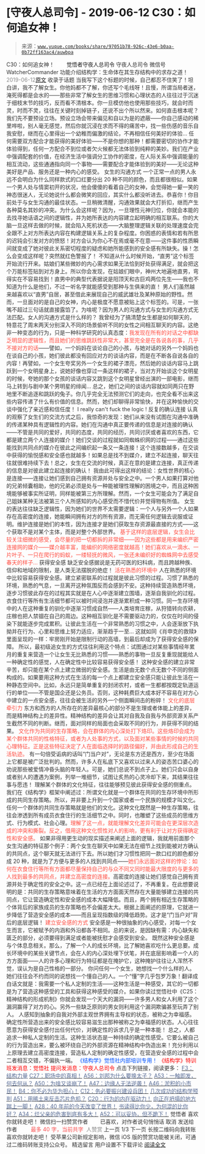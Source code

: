 # [守夜人总司令] - 2019-06-12 C30：如何追女神！

> 来源：[`www.yuque.com/books/share/97051b78-926c-43e6-b0aa-0b72ff163ac4/auwbpa`](https://www.yuque.com/books/share/97051b78-926c-43e6-b0aa-0b72ff163ac4/auwbpa)

<ne-p id="520f42f3293818f927861ebbd5b15da4_p_0" data-lake-id="520f42f3293818f927861ebbd5b15da4_p_0"><ne-text id="u0db9d82c" style="color: rgb(51, 51, 51);">C30：如何追女神！</ne-text></ne-p> <ne-p id="dfa42b93d9d09d6dbff6a03463613f7f" data-lake-id="dfa42b93d9d09d6dbff6a03463613f7f"><ne-text id="u6a27c57e" ne-fontsize="12" style="color: rgb(255, 255, 255);">原创</ne-text><ne-text id="u74cd64cd" ne-fontsize="14">觉悟者</ne-text><ne-text id="ua9210b10" ne-fontsize="14">守夜人总司令</ne-text></ne-p> <ne-p id="2b3a021894c354b7487006180789086b" data-lake-id="2b3a021894c354b7487006180789086b"><ne-text id="u75c5ba12" ne-fontsize="14" ne-bold="true" style="color: rgb(51, 51, 51);">守夜人总司令</ne-text></ne-p> <ne-p id="1190ec9ef74b0b8760c294fd1f3a4d50" data-lake-id="1190ec9ef74b0b8760c294fd1f3a4d50"><ne-text id="ua42174a2" ne-fontsize="14" style="color: rgb(51, 51, 51);">微信号</ne-text><ne-text id="ueac8f4c6" ne-fontsize="14" style="color: rgb(51, 51, 51);">WatcherCommander</ne-text></ne-p> <ne-p id="0e5c6465a9e4977cde005986265bb1b3" data-lake-id="0e5c6465a9e4977cde005986265bb1b3"><ne-text id="u26cbafff" ne-fontsize="14" style="color: rgb(51, 51, 51);">功能介绍</ne-text><ne-text id="u8077d1b3" ne-fontsize="14" style="color: rgb(51, 51, 51);">结构学：生命体在其生存结构中的求存之道！</ne-text></ne-p> <ne-p id="02d2559a2970a2b32a3cf208a16e5acf" data-lake-id="02d2559a2970a2b32a3cf208a16e5acf"><ne-text id="u13a4d97b" style="color: rgb(140, 140, 140);">2019-06-12</ne-text>[<ne-text id="u46e68606" ne-fontsize="14">原文</ne-text>](https://mp.weixin.qq.com/s?__biz=MzAxNDk1NjI2Mw==&mid=2247484588&idx=1&sn=de5c95495cc04bcfe8644c3c2bc025c3&chksm=9b8a2724acfdae3286a142c2de506a7494e2d7aa50c990c0e159cedab07b5287040f286dfac6&scene=27#wechat_redirect&cpage=360)</ne-p> <ne-p id="83c1337a6e4471b02fb8210cae1397e7" data-lake-id="83c1337a6e4471b02fb8210cae1397e7"><ne-text id="ue14427a8" style="color: rgb(51, 51, 51);">收录于话题</ne-text></ne-p> <ne-p id="bc43318f549f89e52adf43785ae87107" data-lake-id="bc43318f549f89e52adf43785ae87107"><ne-text id="u9a633dc2" style="color: rgb(51, 51, 51);">当我写下这个标题的时候，自己都忍不住笑了！坦白讲，我不了解女生。你他妈都不了解，你还写个毛线呀！且慢，所谓当局者迷，淹死得都是会水的——那些非常了解女生的思维习惯和心理状态的人往往过于沉迷于细枝末节的技巧，反而看不清根本。你一旦模仿他也使用那些技巧，就会时而灵，时而不灵，往往在关键时刻掉链子，还说不出个所以然来。如何直击根本呢？</ne-text></ne-p> <ne-p id="223cc22b2a2c6a76fd4c83924055ba63" data-lake-id="223cc22b2a2c6a76fd4c83924055ba63"><ne-text id="u06f098bb" style="color: rgb(51, 51, 51);">我们先不要预设立场。预设立场会带来偏见和自以为是的遮蔽——你自己感动的稀里哗啦，别人毫无感觉，然后你就沉浸在求而不得的痛苦中，找一些伤感的音乐自我安慰，继而在心里得出一个幼稚而偏激的结论，不再相信任何美好的体验…</ne-text></ne-p> <ne-p id="c2122c8edbb6205bb70580746160d996" data-lake-id="c2122c8edbb6205bb70580746160d996"><ne-text id="u03252554" style="color: rgb(51, 51, 51);">任何需要双方配合才能获得的美好体验——不是你想的那种！都需要密切的协作才能体验得到，任何一方配合不到位或者欠火候都无法体验到纯粹的美妙。我们在产业中强调配套的价值，在经济生活中强调分工协作的密度，在人际关系中强调能量的相互流动，这些通通指向同一个事物——需要配合才能体验到的美好——无论这种美好是产品、服务还是一种内心的感受。</ne-text></ne-p> <ne-p id="adbb1124ce9aa68b9d2e9437714975ef" data-lake-id="adbb1124ce9aa68b9d2e9437714975ef"><ne-text id="ue35a4f07" ne-bold="true" style="color: rgb(51, 51, 51);">女生的沟通方式</ne-text></ne-p> <ne-p id="79b90c68a294b517c0459423ce860045" data-lake-id="79b90c68a294b517c0459423ce860045"><ne-text id="u826812cc" style="color: rgb(51, 51, 51);">一个正常一点的男人永远不会明白为什么同样款式的口红要分出 20 种不同的颜色，而且都很相似。如果一个男人处与情窦初开的状况，他会傻傻的看着自己的女神，会觉得她一颦一笑的神态很迷人，无论她说什么都会微笑的回应，其实什么都没听进去。恭喜你！你目前处于与女生沟通的最佳状态。一旦稍微清醒，沟通效果就会大打折扣，继而产生各种莫名其妙的冲突。为什么会这样呢？因为，一旦理性元神归位，你就会本能的去找寻她话语之间的逻辑性，并为她所表达的内容建立起明确的相互联系。你的大脑一旦这样去做的时候，就会陷入死机状态——大脑整理逻辑关联的处理速度会完全跟不上对方所表达内容在构建逻辑关系上的复杂程度。你困惑的表情和若有所思的迟钝会引发对方的愤怒！对方会认为你心不在焉或毫不在意——这件事的性质瞬间就变成了她对彼此关系密切程度的疑虑和她所能感到的安全感有所缺失。操！怎么会变成这样呢？突然就红色警报了！</ne-text></ne-p> <ne-p id="a4541cfc06f7f9f74743649fc754a4e4" data-lake-id="a4541cfc06f7f9f74743649fc754a4e4"><ne-text id="ue0a50fbc" style="color: rgb(51, 51, 51);">不知道从什么时候开始，“直男”这个标签开始流行开来。姑娘们某些微妙的内心需求如果无法恰到好处获得满足，就会把这个万能标签贴到对方身上。所以你会发现，在姑娘们眼中，神州大地遍地直男，弯得实在不容易找到！直男中的典型代表据说是阳顶天和古巨鸡两位先生——我也不知道为什么是他们，不过一听名字就能感受到那种与生俱来的直！</ne-text></ne-p> <ne-p id="75fb77608e64eb1c27f93e5bcf8ad7bf" data-lake-id="75fb77608e64eb1c27f93e5bcf8ad7bf"><ne-text id="ufa5084ae" style="color: rgb(51, 51, 51);">男人们虽然越来越喜欢以“直男”自居，甚至借此来展现自己的威武雄壮及某种原始的野性。然而，一旦面对的是自己的女神，内心是极度不愿意被贴上这个标签的。可是，一张嘴不超过三句话就直接露馅了。为啥呢？因为男人的沟通方式与女生的沟通方式无法匹配。女人的沟通方式是什么样的？</ne-text></ne-p> <ne-p id="e0608716e33f0aac58c337a42035b126" data-lake-id="e0608716e33f0aac58c337a42035b126"><ne-text id="u22623565" style="color: rgb(51, 51, 51);">我曾经为了搞清楚女生都是如何聊天的，特意花了周末两天分别深入不同的场景偷听不同的女性之间相互聊天的内容。这绝非一种变态的行为，只是一种科学研究的认真态度：</ne-text><ne-text id="u99094172" style="color: rgb(255, 76, 65);">我发现在所有的对话之中都缺乏明显的逻辑性，而且她们的思维跳跃性非常大，甚至完全是在各说各的事，几乎不接对方的话</ne-text><ne-text id="uc5c8e8af" style="color: rgb(51, 51, 51);">——譬如，一个妈妈在谈论自己的小孩，与她对话的另外一个妈妈也在谈自己的小孩，她们彼此都没有回应对方的谈话内容，而是在不断各自说各自的内容！再譬如，一个女生夸奖另外一个女生的裙子漂亮，然后她的谈话内容马上跳跃到一个女明星身上，说她好像也穿过一条这样的裙子，当对方开始谈这个女明星的时候，夸她的那个女孩的谈话内容又跳到这个女明星曾经出演的一部电影，继而马上转到与剧中某个男明星的绯闻… 总之，她们之间的谈话内容就如同两只在野地里不断追逐和跳跃的兔子。你几乎完全无法预测它们的走向，也完全看不出来这些内容传递了什么有价值的信息。然而，她们却聊得非常愉快，并在这种愉快的交谈中强化了亲近感和信任度！</ne-text></ne-p> <ne-p id="8122eeb73a9996c52c2463e8e1d55f46" data-lake-id="8122eeb73a9996c52c2463e8e1d55f46"><ne-text id="ud9a660f4" style="color: rgb(51, 51, 51);">I really can't fuck the logic !</ne-text></ne-p> <ne-p id="f985e4205b79bfe06dbbed41667e5578" data-lake-id="f985e4205b79bfe06dbbed41667e5578"><ne-text id="u3aa9fbc8" ne-bold="true" style="color: rgb(51, 51, 51);">反复的确认连接</ne-text></ne-p> <ne-p id="78cbc9a1ca3748d2041e1898a3e82001" data-lake-id="78cbc9a1ca3748d2041e1898a3e82001"><ne-text id="ud5f97c34" style="color: rgb(51, 51, 51);">认真的观察了女生们的交流方式之后，我惊奇的发现：</ne-text><ne-text id="ua9b4d80c" ne-bold="true" style="color: rgb(51, 51, 51);">她们从来没有试图在沟通中准确的传递某种具有逻辑性的内容。她们在沟通中真正要传递的信息是对连接的确认——不管是共同的爱好，共同的态度，共同的经历，共同讨厌或者喜欢的东西，它都是建立两个人连接的媒介！她们交谈的过程就如同蜘蛛织网的过程——通过这些能找到共同点的媒介在彼此之间编织起一条又一条连接！这个连接数越多，在交谈中获得的愉悦感和安全感也就越多！</ne-text><ne-text id="u78c3bd50" style="color: rgb(51, 51, 51);">如果总是找不到媒介，建立不起连接，聊天往往就很难持续下去！总之，</ne-text><ne-text id="ua0e1f027" ne-bold="true" style="color: rgb(51, 51, 51);">女生在交流的时候，真正在意的是建立连接，真正传递的信息是对彼此建立起连接的确认！</ne-text></ne-p> <ne-p id="882c6ac899d059cc2b73198e11d36aca" data-lake-id="882c6ac899d059cc2b73198e11d36aca"><ne-text id="u56b42a33" style="color: rgb(51, 51, 51);">我由此可得出这样的结论：</ne-text><ne-text id="u18e92873" ne-bold="true" style="color: rgb(51, 51, 51);">女性世界的核心是连接——连接让她们感到自己拥有资源并处与安全之中。</ne-text><ne-text id="u82a3df30" style="color: rgb(51, 51, 51);">一个男人如果打算对他的兄弟倾囊相助，他的兄弟必须是处与一种能被理性理解的困境之中，而且这种困境能够被事实所证明，同样能被第三方所理解。然而，一个女生可能会为了满足自己姐妹某种无法被第三个人所感知的内心感受而不惜代价并觉得物有所值。</ne-text></ne-p> <ne-p id="1792975b61f0f6431b5f57d7b95a62ed" data-lake-id="1792975b61f0f6431b5f57d7b95a62ed"><ne-text id="u9546049c" style="color: rgb(51, 51, 51);">女生的表达往往缺乏逻辑性，因为她们的世界不太需要逻辑：</ne-text><ne-text id="ud45d618b" ne-bold="true" style="color: rgb(51, 51, 51);">一个人与另外一个人如果存在高密度的连接，她能瞬间拥有对方的所有资源，而无需任何逻辑去说服或证明。维护连接是她们的本性，因为连接才是她们获取生存资源最直接的方式——这个获取不是对某个主体，而是对整个外部世界。</ne-text></ne-p> <ne-p id="048b3eba3202730373a60fb66049dbd7" data-lake-id="048b3eba3202730373a60fb66049dbd7"><ne-text id="u9b39939c" style="color: rgb(255, 76, 65);">基于这样的底层逻辑，女生会比较关注细微的感受，会尽量的把一切都拆的非常细——因为这些都是用来编织严密连接网的媒介——媒介越丰富，能编织的网络密度就越高！她们喜欢从一滴水、一片叶子、一只在爬行的蚂蚁，一缕轻抚的微风，一张还未编织好的蜘蛛网中去感受春天的样子…</ne-text></ne-p> <ne-p id="c1eaab5ab533092af337e258023022f1" data-lake-id="c1eaab5ab533092af337e258023022f1"><ne-text id="uf6fada07" ne-bold="true" style="color: rgb(51, 51, 51);">获得安全感</ne-text></ne-p> <ne-p id="e2fbfa734123f08145b163e73cee5a37" data-lake-id="e2fbfa734123f08145b163e73cee5a37"><ne-text id="uc792dc09" style="color: rgb(51, 51, 51);">缺乏安全感据说是无药可医的妇科病，而且跨越种族、信仰和地域的限制，是人类无法摆脱的绝症！</ne-text></ne-p> <ne-p id="d8f439fa8726b8e28351878057ec41c8" data-lake-id="d8f439fa8726b8e28351878057ec41c8"><ne-text id="ueb5e05d0" ne-bold="true" style="color: rgb(255, 76, 65);">活在熟悉的环境中</ne-text></ne-p> <ne-p id="883a91b491c367e0bac417d318de040c" data-lake-id="883a91b491c367e0bac417d318de040c"><ne-text id="ueedd022c" style="color: rgb(51, 51, 51);">人在熟悉的环境中比较容易获得安全感。建立紧密联系的过程就是彼此习惯的过程。习惯了熟悉的环境，熟悉的气息，一旦离开这种氛围反而会感到不安。这种持续营造熟悉环境，逐步习惯彼此存在的过程其实就是在人心中逐渐建立围墙，逐渐自我驯化的过程。</ne-text></ne-p> <ne-p id="30770401db9c2e886caa6212fd2ccc9e" data-lake-id="30770401db9c2e886caa6212fd2ccc9e"><ne-text id="uf557c982" style="color: rgb(51, 51, 51);">衣食住行等所有生活细节都可以被时间浸泡并逐渐累积成一种习惯。同一生存环境中的人在这种重复的驯化中逐渐习惯成自然——人类培育庄稼，从狩猎转向农耕，庄稼也把人禁锢在自己的周边。这种相互驯化是不需要驱动力的，仅仅在时间的侵染下就能逐步完成累积。让彼此生活在一个非常熟悉的习惯之中，人会逐渐放下执拗并在行为、心里和思维上努力适应，渐渐趋于一至… 这就如同《肖申克的救赎》里面呈现的一样：</ne-text><ne-text id="ub3e46d22" ne-bold="true" style="color: rgb(51, 51, 51);">牢房刚开始是限制行动的高墙，到最后却成为了获得安全感的保障。</ne-text></ne-p> <ne-p id="27bcaa9cc8f10177c638f1e931d2004a" data-lake-id="27bcaa9cc8f10177c638f1e931d2004a"><ne-text id="u57e81871" style="color: rgb(51, 51, 51);">所以，最初级追女生的方式往往利用这个特点：试图通过对某些事情经年累月的重复来营造一个让女生无比熟悉的习惯——</ne-text><ne-text id="uaf17ddd6" ne-bold="true" style="color: rgb(51, 51, 51);">熟悉的事物一旦反复重现就能给人一种确定性的感觉，人在确定性中比较容易获得安全感！</ne-text></ne-p> <ne-p id="9fd269454a97eba72ca23d810c59c6e5" data-lake-id="9fd269454a97eba72ca23d810c59c6e5"><ne-text id="ue6dd32f2" style="color: rgb(51, 51, 51);">这种安全感的建立非常辛苦，却只能在某个点上建立微弱的安全感。生活是由无数个点无数个不同的侧面构成的。如果要用这种方式在生活的每一个点上都建立安全感只能让彼此生活在一种静态空间中。比如，永远只是简单重复的封闭农村，或者一生都都按既定轨道运行的单位——不管是国企还是公务员。否则，这种耗费巨大成本好不容易在对方心中建立的一点安全感，往往会被生活的另外一个侧面瞬间击的粉碎！</ne-text></ne-p> <ne-p id="1273d209eb2bc5c55c3986d7a4b8fecd" data-lake-id="1273d209eb2bc5c55c3986d7a4b8fecd"><ne-text id="u1456a8ba" ne-bold="true" style="color: rgb(255, 76, 65);">文化的底层牵引力</ne-text></ne-p> <ne-p id="a1f1614d7b4862a4e4f8b579ecc4b4f4" data-lake-id="a1f1614d7b4862a4e4f8b579ecc4b4f4"><ne-text id="ud033456e" style="color: rgb(51, 51, 51);">东方和西方的人所存在的差异最核心的部分不是生理或者体能上的差异，而是精神结构上的差异性。精神结构的差异会让其对自我及自我与外部资源关系产生截然不同的判断。继而，面对同样的局面也会采取不同的行为，并获得不同的结果。</ne-text></ne-p> <ne-p id="c26a77e9050b97cdd708f6628dac625a" data-lake-id="c26a77e9050b97cdd708f6628dac625a"><ne-text id="u2f0571cc" style="color: rgb(255, 76, 65);">文化作为共同的生存策略，会在群体的内心深处打下烙印。这些烙印会成为某个群体共同的性格特征，或者为人处事的方式，以及面对某些事情的时候的共同心理特征。正是这些特征决定了人在面临选择时的路径偏好，并由此形成自己的生活轨迹。</ne-text></ne-p> <ne-p id="c910b44b45abc5a2af446054ea481cfc" data-lake-id="c910b44b45abc5a2af446054ea481cfc"><ne-text id="uc7f6a93a" style="color: rgb(51, 51, 51);">有一句倍受诟病的话叫“门当户对”，无论是东方还是西方，至少在场面上它都是被广泛批判的。然而，许多人在私底下又喜欢以过来人的姿态苦口婆心的劝说那些被爱情冲昏头脑的年轻人。可是，她们总说不到点子上。她们只会以自身或者别人的遭遇为案例，列举一堆细节，试图让炙热的心灵冷却下来，其结果往往事与愿违！</ne-text></ne-p> <ne-p id="8bcba65f79283a84f56b5d5721e6c8cf" data-lake-id="8bcba65f79283a84f56b5d5721e6c8cf"><ne-text id="u52175676" style="color: rgb(51, 51, 51);">理解某个群体的文化特征，往往能够预见彼此获得安全感的侧重点。我们在《结构学》框架中阐述过：</ne-text><ne-text id="u75a4e610" ne-bold="true" style="color: rgb(51, 51, 51);">所谓文化就是一个群体在共同的生存环境中所形成的共同生存策略。所以，并非要上升到一个国家或者一个民族的规模才叫文化。任何一个群体的共同生存策略就是他们的文化。这种文化既然是一种生存策略，往往会渗透到所有成员衣食住行的生活细节之中。同时，也雕塑了这些成员的思维方式、行为模式、社会心理。</ne-text><ne-text id="u1848a70c" style="color: rgb(255, 76, 65);">理解了这一点，就能理解文化差异可能会在更深层次造成的冲突和撕裂。反之，借用这种文化惯性对人的影响，更有利于让对方获得确定性和安全感。</ne-text></ne-p> <ne-p id="8a9bcc82ee32446dbfaf84eda8a13d13" data-lake-id="8a9bcc82ee32446dbfaf84eda8a13d13"><ne-text id="ue452ab77" style="color: rgb(51, 51, 51);">如果非得用更生动的现实描述来阐述上面的逻辑，我就用前面那个女生沟通的特征那个例子：两个女生在聊天中如果无法在细节上找到能被对方确认的共同点，这个聊天就无法进行下去。所以她们才习惯性把同一款口红的颜色都分成 20 种，就是为了方便与更多的人找到共同点——</ne-text><ne-text id="u7a56c351" style="color: rgb(255, 76, 65);">她们永远面对这样的悖论：如何在衣食住行等所有方面都尽量保持自己的与众不同又同时能最大限度的与更多的人找到最多的共同点，并建立高密度的连接。</ne-text><ne-text id="u19f8558f" style="color: rgb(51, 51, 51);">高密度的连接让她们感觉自己拥有资源并处于确定性的安全之中。这一点已经在上面论述过了，不再重复。在此想要说明的是：</ne-text><ne-text id="u5c8795b7" ne-bold="true" style="color: rgb(51, 51, 51);">共同的生存策略意味着在生活的方方面面天然存在大量能够建立连接的共同点，它让营造确定性和安全感的成本大幅降低。而且，两个拥有相近生存策略的个体背后的家族成员的生存策略也不会偏差太大。根据上面阐述的原理，它就进一步降低了营造安全感的成本——而且呈现指数级的降低趋势。这才是“门当户对”背后的底层逻辑！</ne-text></ne-p> <ne-p id="b3a069a19dcd692f7ef0235e33f45cb1" data-lake-id="b3a069a19dcd692f7ef0235e33f45cb1"><ne-text id="u5a0d7890" ne-bold="true" style="color: rgb(255, 76, 65);">建立安全感的方式</ne-text></ne-p> <ne-p id="c4347e0d88515d71b7b153de6e13bec1" data-lake-id="c4347e0d88515d71b7b153de6e13bec1"><ne-text id="ue53bcf21" style="color: rgb(51, 51, 51);">安全感是一种很抽象的内心感受，对每一个女生而言，它被赋予的内涵和外沿都各不相同。</ne-text><ne-text id="u21d946a0" ne-bold="true" style="color: rgb(51, 51, 51);">总的来说，是因缺有需：内心缺失和匮乏的部分，必须要得到满足或者能被抚慰才会感受到安全。</ne-text></ne-p> <ne-p id="76ebda0e080fc5a3b27e33cd8565c378" data-lake-id="76ebda0e080fc5a3b27e33cd8565c378"><ne-text id="u12861d25" style="color: rgb(51, 51, 51);">既然这种安全感是与个体息息相关。那么，了解一个人的成长环境，比了解她喜欢吃什么更总要。</ne-text><ne-text id="u9afdb902" ne-bold="true" style="color: rgb(51, 51, 51);">成长环境中的某些关键节点，会在人的内心深处埋下伏笔，并在底层影响着一个人的方方面面——人的许多心理和行为特征都是在掩护它，这种掩护往往让人浑然不觉，误认为是自己性格的一部分。</ne-text></ne-p> <ne-p id="dd58afa17dcb8b00e7e0ed564d1db780" data-lake-id="dd58afa17dcb8b00e7e0ed564d1db780"><ne-text id="u9d113e0c" style="color: rgb(51, 51, 51);">你问任何一个女生，她想找一个什么样的人。她们往往会不约而同的说想找一个懂自己的人。一个“懂”字几乎包罗万象！翻译成白话文就是：我需要一个私人定制的生活——</ne-text><ne-text id="u07355a53" ne-bold="true" style="color: rgb(51, 51, 51);">这种生活是一种感受，其它的一切都是为了营造这种感受的工具和获得这种感受的媒介。</ne-text><ne-text id="uc9dcd057" style="color: rgb(51, 51, 51);">如果你读过觉悟社中《C25：精神结构的形成机制》你就会发现一个天大的漏洞——许多男人和女人利用了这个漏洞赢得了对方的心。另外一些缺乏原则的男女则利用这个漏洞欺骗甚至玩弄了别人。</ne-text></ne-p> <ne-p id="3191c69ac76b15e26be49ef6ec923893" data-lake-id="3191c69ac76b15e26be49ef6ec923893"><ne-text id="uc2880714" ne-bold="true" style="color: rgb(51, 51, 51);">人感知到抽象的自我对外部主观世界拥有主导权的状态，被称之为幸福感。确定性所营造出来的安全感比较容易滋生出那种被称之为幸福感的状态。人心往往愿意为获得安全感付出任何代价，对确定性的诉求几乎是一种本能！</ne-text></ne-p> <ne-p id="80fdb66db5466a1652f98f41e2ee6d43" data-lake-id="80fdb66db5466a1652f98f41e2ee6d43"><ne-text id="uee10d2ca" style="color: rgb(51, 51, 51);">总之，人都追求一种私人定制的生活。这种生活状态是一种持续的确定性感受。它要么被自己的行为营造出来，要么被环绕自己的外部资源在精神结构中伪造出来！充分利用以上原理去建立高密度连接，营造私人定制的确定性感受，在营造安全感的过程中会二者相互交错，不偏执一端。</ne-text></ne-p> <ne-p id="06ecb64bd90a8837530ff6036542f162" data-lake-id="06ecb64bd90a8837530ff6036542f162" ne-alignment="center"><ne-text id="uac992bfa" ne-fontsize="13" style="color: rgb(0, 82, 255);">《结构学》觉悟社内部培训专用！</ne-text></ne-p> <ne-p id="7c3c4c1997185a0e6bb77edfa846c39f" data-lake-id="7c3c4c1997185a0e6bb77edfa846c39f" ne-alignment="center"><ne-text id="ua45ca29f" style="color: rgb(255, 0, 0);">《结构学》特训班发消息</ne-text><ne-text id="u328b1adf" ne-bold="true" style="color: rgb(255, 0, 0);">：觉悟社</ne-text></ne-p> <ne-p id="14475d28b617a825ffeb101d44eadb0b" data-lake-id="14475d28b617a825ffeb101d44eadb0b" ne-alignment="center"><ne-text id="ua7911780" style="color: rgb(255, 0, 0);">提问发消息</ne-text><ne-text id="u4d381aaa" ne-bold="true" style="color: rgb(255, 0, 0);">：守夜人总司令</ne-text></ne-p>  <ne-p id="007668e59fce6005dc6956b0711b0e71" data-lake-id="007668e59fce6005dc6956b0711b0e71" ne-alignment="center"><ne-card data-card-name="image" data-card-type="inline" id="ED7ZR" data-event-boundary="card" style="color: rgb(51, 51, 51);"><ne-p id="8d6bacdd0c40f80620985754527c40e3" data-lake-id="8d6bacdd0c40f80620985754527c40e3"><ne-text id="u3dc2c908" ne-fontsize="13" style="color: rgb(51, 51, 51);">点击下列链接，阅读更多：</ne-text></ne-p> <ne-p id="afc55f3490ebb25655c32378120e5aed" data-lake-id="afc55f3490ebb25655c32378120e5aed">[<ne-text id="u1335eb79" ne-fontsize="13" ne-bold="true" style="color: rgb(87, 107, 149);">F3：结构力量</ne-text>](http://mp.weixin.qq.com/s?__biz=MzAxNDk1NjI2Mw==&mid=2247484256&idx=1&sn=f10d9c530bfd6ea08b25d4bec657c13a&chksm=9b8a20e8acfda9fee057f2df26790f905c898132cac91d833d14e636edb00c20514d63189a88&scene=21#wechat_redirect)</ne-p> <ne-p id="a710041fc4d90dc21c5c7f0ef93dea3d" data-lake-id="a710041fc4d90dc21c5c7f0ef93dea3d">[<ne-text id="u3974e32c" ne-fontsize="13" ne-bold="true" style="color: rgb(87, 107, 149);">C27：职场中的真相！</ne-text>](http://mp.weixin.qq.com/s?__biz=MzAxNDk1NjI2Mw==&mid=2247484554&idx=1&sn=fec6641c1838970ea6d16cfe1a68f9e1&chksm=9b8a2702acfdae14e71017ee02594f3b47abc738b773bc3dbd5e80968dccae0e90f17977a339&scene=21#wechat_redirect)</ne-p> <ne-p id="1d64adcf8ce8e4c70eff2f5dfa642ed9" data-lake-id="1d64adcf8ce8e4c70eff2f5dfa642ed9">[<ne-text id="u1b440680" ne-fontsize="13" ne-bold="true" style="color: rgb(87, 107, 149);">A56：刘邦为什么要换太子？</ne-text>](http://mp.weixin.qq.com/s?__biz=MzAxNDk1NjI2Mw==&mid=2247484574&idx=1&sn=5ed4d23f15b1523357c663394fe17eed&chksm=9b8a2716acfdae0067c043e7f714afa42a672e6d43d777dff978f561399710e4a4f977a43ede&scene=21#wechat_redirect)</ne-p> <ne-p id="1c68b8a08034e6674d333367a1966222" data-lake-id="1c68b8a08034e6674d333367a1966222">[<ne-text id="u3ad5f966" ne-fontsize="13" ne-bold="true" style="color: rgb(87, 107, 149);">A53：一触即发，何去何从？</ne-text>](http://mp.weixin.qq.com/s?__biz=MzAxNDk1NjI2Mw==&mid=2247484535&idx=1&sn=730dd962738c90e2a5de9558e0b6471a&chksm=9b8a27ffacfdaee9fcaf3cb350e1589a70eae4bde6172b6bd3a08b7f61fbd7645890b76b88c7&scene=21#wechat_redirect)</ne-p> <ne-p id="7cb4f860e03599a0c8ba8aa871b60e18" data-lake-id="7cb4f860e03599a0c8ba8aa871b60e18">[<ne-text id="ubf8d8aa4" ne-fontsize="13" ne-bold="true" style="color: rgb(87, 107, 149);">A50：为啥又谈崩了！</ne-text>](http://mp.weixin.qq.com/s?__biz=MzAxNDk1NjI2Mw==&mid=2247484515&idx=1&sn=d5912e7e1901f7fae49d39a99d8e3b6a&chksm=9b8a27ebacfdaefde82ea607527b72552b9bca352e99f6f0875ba5b7beeddd16879b85802bde&scene=21#wechat_redirect)</ne-p> <ne-p id="98a3d0992dc268274fe4c426e83f307d" data-lake-id="98a3d0992dc268274fe4c426e83f307d">[<ne-text id="u43fb95b3" ne-fontsize="13" ne-bold="true" style="color: rgb(87, 107, 149);">A47：边缘人无法逆袭！</ne-text>](http://mp.weixin.qq.com/s?__biz=MzAxNDk1NjI2Mw==&mid=2247484476&idx=1&sn=42cd8e7b62b1c430768fe9583a9715b4&chksm=9b8a27b4acfdaea2f7ac778f91e72c9b69a725224a18c6d576f3de7caf0ff91a040bf5622645&scene=21#wechat_redirect)</ne-p> <ne-p id="d686545c01eb11d413eb1f4a0d830926" data-lake-id="d686545c01eb11d413eb1f4a0d830926">[<ne-text id="u45799038" ne-fontsize="13" ne-bold="true" style="color: rgb(87, 107, 149);">A46：淤积的小市民！</ne-text>](http://mp.weixin.qq.com/s?__biz=MzAxNDk1NjI2Mw==&mid=2247484472&idx=1&sn=f5df702c026dbb04688151086cdf7493&chksm=9b8a27b0acfdaea6ed5b712d94b3725bf8e322b39101916f48f935c102c433e9c7239b596c9f&scene=21#wechat_redirect)</ne-p> <ne-p id="6014dfe5d6db630725136b437ed58872" data-lake-id="6014dfe5d6db630725136b437ed58872">[<ne-text id="ub30c4042" ne-fontsize="13" ne-bold="true" style="color: rgb(87, 107, 149);">B4：你不必为华为担心！</ne-text>](http://mp.weixin.qq.com/s?__biz=MzIzMDYwOTM0Mg==&mid=2247483951&idx=1&sn=7850925e07db502ec2116efe0211318f&chksm=e8b19afedfc613e816bdef573343dbe2127c92d828c071510a8a8b9cb98384cdc7a6dbf8fbdd&scene=21#wechat_redirect)</ne-p> <ne-p id="be9bf9c0472533bec2263367ac411a3f" data-lake-id="be9bf9c0472533bec2263367ac411a3f">[<ne-text id="ueb100e10" ne-fontsize="13" ne-bold="true" style="color: rgb(87, 107, 149);">C12：务必要振兴建设兵团！</ne-text>](http://mp.weixin.qq.com/s?__biz=MzAxNDk1NjI2Mw==&mid=2247484193&idx=1&sn=88c86597191d0c97a411f9ea6f7b7c5d&chksm=9b8a20a9acfda9bfae819e8e42531fe6d523dd244ef0fc0c0787ab812540108c181f7ec2ffa9&scene=21#wechat_redirect)</ne-p> <ne-p id="19e9db1f62b0c26e359070a8e21dfe25" data-lake-id="19e9db1f62b0c26e359070a8e21dfe25">[<ne-text id="uf2c95965" ne-fontsize="13" ne-bold="true" style="color: rgb(87, 107, 149);">几次成功的结构学预判</ne-text>](http://mp.weixin.qq.com/s?__biz=MzAxNDk1NjI2Mw==&mid=2247484266&idx=1&sn=02ab915e029cbe24d91712f741b3f37c&chksm=9b8a20e2acfda9f4498a5c76204c101ab26e7311f2fb7d3043de108d4ff6e18d72a1c889a569&scene=21#wechat_redirect)</ne-p> <ne-p id="11cf9bd8183aa38876ca26756b92573a" data-lake-id="11cf9bd8183aa38876ca26756b92573a">[<ne-text id="u1c66bbda" ne-fontsize="13" ne-bold="true" style="color: rgb(87, 107, 149);">A51：用稀土来反击芯片危机？</ne-text>](http://mp.weixin.qq.com/s?__biz=MzAxNDk1NjI2Mw==&mid=2247484530&idx=1&sn=f3d31bf687e7d0e13584002d2027cb05&chksm=9b8a27faacfdaeec61444faf9fe3defeeb3913f22ea72fa0c0e9ba4113737aed3d1ccdf39b55&scene=21#wechat_redirect)</ne-p> <ne-p id="7cc72467899e23f8aafc428008f199a8" data-lake-id="7cc72467899e23f8aafc428008f199a8">[<ne-text id="u140c911b" ne-fontsize="13" ne-bold="true" style="color: rgb(87, 107, 149);">C20：行为的内在驱动力！</ne-text>](https://mp.weixin.qq.com/s?__biz=MzIzMDYwOTM0Mg==&mid=2247484003&idx=1&sn=a62ddbccc64f9f19890c0dff9605b6f7&scene=21#wechat_redirect)</ne-p> <ne-p id="f35684222a8cc548167d91dba2c8e86b" data-lake-id="f35684222a8cc548167d91dba2c8e86b">[<ne-text id="ub6055b66" ne-fontsize="13" ne-bold="true" style="color: rgb(87, 107, 149);">向正在坍塌的地方踹上一脚！</ne-text>](http://mp.weixin.qq.com/s?__biz=MzAxNDk1NjI2Mw==&mid=2247483789&idx=1&sn=5e44b7b524c3dc4bb7705f49ed0a44a3&chksm=9b8a2205acfdab139e4b1d44ef6702b09c9fbf79505340205d13fbdaa33207a997f54bee0e97&scene=21#wechat_redirect)</ne-p> <ne-p id="1c4c71df3e41ab7ae51005e513ad57ab" data-lake-id="1c4c71df3e41ab7ae51005e513ad57ab">[<ne-text id="u6c22df1f" ne-fontsize="13" ne-bold="true" style="color: rgb(87, 107, 149);">A28：40 年前的今天改变了世界！</ne-text>](http://mp.weixin.qq.com/s?__biz=MzAxNDk1NjI2Mw==&mid=2247484305&idx=1&sn=34b19d12210bf9f765c6eb615b787ac6&chksm=9b8a2019acfda90fff45ea8c17ccb37c75e04c7420ad9b303a0fb0069110cee644e6f592d95f&scene=21#wechat_redirect)</ne-p> <ne-p id="5ce9fd582942415eb2a2e3f48e0d92ca" data-lake-id="5ce9fd582942415eb2a2e3f48e0d92ca">[<ne-text id="u49840505" ne-fontsize="13" ne-bold="true" style="color: rgb(87, 107, 149);">书读得比你少，为何混的比你好？</ne-text>](http://mp.weixin.qq.com/s?__biz=MzAxNDk1NjI2Mw==&mid=2247484296&idx=1&sn=b0e0f11f50023aa8a20e8eeb51d39e10&chksm=9b8a2000acfda916885455b30687e2f18099abba31c78b2fabb95ca1b89ddc40f2415317d368&scene=21#wechat_redirect)</ne-p> <ne-p id="6d151a589d6cfc395926c9b30ac1d1b8" data-lake-id="6d151a589d6cfc395926c9b30ac1d1b8">[<ne-text id="ue5b62666" ne-fontsize="13" ne-bold="true" style="color: rgb(87, 107, 149);">A34：烂父亲的危害到底有多大！</ne-text>](http://mp.weixin.qq.com/s?__biz=MzAxNDk1NjI2Mw==&mid=2247484348&idx=1&sn=944a6aac1e8035011b56508ea74fb48e&chksm=9b8a2034acfda922b803681a568bf7b75ce8342cf507080d2e636098b7ee9dfc1391836f7341&scene=21#wechat_redirect)</ne-p> <ne-p id="438d733bb78a5b51820b99f4ebbf6f2d" data-lake-id="438d733bb78a5b51820b99f4ebbf6f2d">[<ne-text id="u1a7b36a4" ne-fontsize="13" ne-bold="true" style="color: rgb(87, 107, 149);">A52：可以妥协，但不跪下！</ne-text>](http://mp.weixin.qq.com/s?__biz=MzAxNDk1NjI2Mw==&mid=2247484538&idx=1&sn=e29eeb5f458c61a722b4c1454281ae98&chksm=9b8a27f2acfdaee4d42787a5b42ffbd4bc4766bddf4efa0b0c1c115579ca84d9269a35514597&scene=21#wechat_redirect)</ne-p> <ne-p id="16d384342c673d214268ac9a8004bb31" data-lake-id="16d384342c673d214268ac9a8004bb31"><ne-text id="u37de6ee6" style="color: rgb(51, 51, 51);">觉悟者</ne-text></ne-p> <ne-p id="6738b5a46c06086fd2a342e700f2216a" data-lake-id="6738b5a46c06086fd2a342e700f2216a"><ne-text id="u6cdd74eb" style="color: rgb(51, 51, 51);">喜欢你就转走吧！</ne-text></ne-p> <ne-p id="f19fe89b9d73e044934d6e81109b0c8a" data-lake-id="f19fe89b9d73e044934d6e81109b0c8a"><ne-text id="ud491806c" ne-bold="true" style="color: rgb(51, 51, 51);">微信扫一扫赞赏作者</ne-text><ne-text id="u6b5308cd" ne-bold="true" style="color: rgb(255, 255, 255);">赞赏</ne-text></ne-p> <ne-p id="6ea19fb0370f2f269cfcb7d8d9d1291f" data-lake-id="6ea19fb0370f2f269cfcb7d8d9d1291f"><ne-text id="u61b092fe" style="color: rgb(51, 51, 51);">已喜欢，</ne-text><ne-text id="u1d3a418c">对作者说句悄悄话</ne-text></ne-p> <ne-p id="5e2cc02d0944209eb748a0b38a34973e" data-lake-id="5e2cc02d0944209eb748a0b38a34973e"><ne-text id="u42c4d1b4" style="color: rgb(51, 51, 51);">取消</ne-text></ne-p> <ne-p id="13412a06ac2fc99bedafa2ce5811d269" data-lake-id="13412a06ac2fc99bedafa2ce5811d269"><ne-text id="u9c00833b" ne-fontsize="14" ne-bold="true" style="color: rgb(51, 51, 51);">发送给作者</ne-text></ne-p> <ne-p id="5ad9bd6431720d0766a9a53f5bb39720" data-lake-id="5ad9bd6431720d0766a9a53f5bb39720"><ne-text id="uaeb820f9" ne-bold="true" style="color: rgb(255, 255, 255);">发送</ne-text></ne-p> <ne-p id="b45038893f4d05982f74cbea3c8aab63" data-lake-id="b45038893f4d05982f74cbea3c8aab63"><ne-text id="u4f9eed4d" ne-fontsize="13" style="color: rgb(250, 81, 81);">最多 40 字，当前共字</ne-text></ne-p> <ne-p id="1ff131e892a09adc7894a1571ed812ef" data-lake-id="1ff131e892a09adc7894a1571ed812ef"><ne-text id="u51d871ad" style="color: rgb(136, 136, 136);"> 人赞赏</ne-text></ne-p> <ne-p id="4b7616d2d717d1801f11497fbb69e192" data-lake-id="4b7616d2d717d1801f11497fbb69e192"><ne-text id="uaa3b223e" style="color: rgb(51, 51, 51);">上一页</ne-text> <ne-text id="ue57f6635">1</ne-text><ne-text id="u521efe4d" style="color: rgb(51, 51, 51);">/3 下一页</ne-text></ne-p> <ne-p id="33c97e4c8ed727af251bc34c8bdb37e9" data-lake-id="33c97e4c8ed727af251bc34c8bdb37e9"><ne-text id="u484056f9" style="color: rgb(51, 51, 51);">长按二维码向我转账</ne-text></ne-p> <ne-p id="6f858dfaadbeea5aaf0973818f63dd59" data-lake-id="6f858dfaadbeea5aaf0973818f63dd59"><ne-text id="u232289c1" style="color: rgb(51, 51, 51);">喜欢你就转走吧！</ne-text></ne-p> <ne-p id="1f625f78718fdf3434d9476b9ea2874a" data-lake-id="1f625f78718fdf3434d9476b9ea2874a"><ne-text id="u9b8984e3" style="color: rgb(51, 51, 51);">受苹果公司新规定影响，微信 iOS 版的赞赏功能被关闭，可通过二维码转账支持公众号。</ne-text></ne-p> <ne-h3 id="Pb8en" data-lake-id="Pb8en"><ne-heading-ext><ne-heading-anchor></ne-heading-anchor><ne-heading-fold></ne-heading-fold></ne-heading-ext><ne-heading-content><ne-text id="ude29d498" ne-fontsize="16" style="color: rgb(51, 51, 51);">精选留言</ne-text></ne-heading-content></ne-h3> <ne-p id="9be1e16742df59aca9cfcb1ca7c3403e" data-lake-id="9be1e16742df59aca9cfcb1ca7c3403e"><ne-text id="u52d4da99" style="color: rgb(51, 51, 51);">用户设置不下载评论</ne-text></ne-p> <ne-p id="b7719a84965d64d5e778e94519dcf7b8" data-lake-id="b7719a84965d64d5e778e94519dcf7b8">[<ne-text id="u3b638d23">阅读全文</ne-text>](https://t.zsxq.com/6iYRnMb)</ne-p></ne-card></ne-p>